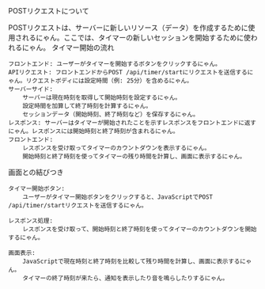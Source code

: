 POSTリクエストについて

POSTリクエストは、サーバーに新しいリソース（データ）を作成するために使用されるにゃん。ここでは、タイマーの新しいセッションを開始するために使われるにゃん。
タイマー開始の流れ

    フロントエンド: ユーザーがタイマーを開始するボタンをクリックするにゃん。
    APIリクエスト: フロントエンドからPOST /api/timer/startにリクエストを送信するにゃん。リクエストボディには設定時間（例: 25分）を含めるにゃん。
    サーバーサイド:
        サーバーは現在時刻を取得して開始時刻を設定するにゃん。
        設定時間を加算して終了時刻を計算するにゃん。
        セッションデータ（開始時刻、終了時刻など）を保存するにゃん。
    レスポンス: サーバーはタイマーが開始されたことを示すレスポンスをフロントエンドに返すにゃん。レスポンスには開始時刻と終了時刻が含まれるにゃん。
    フロントエンド:
        レスポンスを受け取ってタイマーのカウントダウンを表示するにゃん。
        開始時刻と終了時刻を使ってタイマーの残り時間を計算し、画面に表示するにゃん。

画面との結びつき

    タイマー開始ボタン:
        ユーザーがタイマー開始ボタンをクリックすると、JavaScriptでPOST /api/timer/startリクエストを送信するにゃん。

    レスポンス処理:
        レスポンスを受け取って、開始時刻と終了時刻を使ってタイマーのカウントダウンを開始するにゃん。

    画面表示:
        JavaScriptで現在時刻と終了時刻を比較して残り時間を計算し、画面に表示するにゃん。
        タイマーの終了時刻が来たら、通知を表示したり音を鳴らしたりするにゃん。